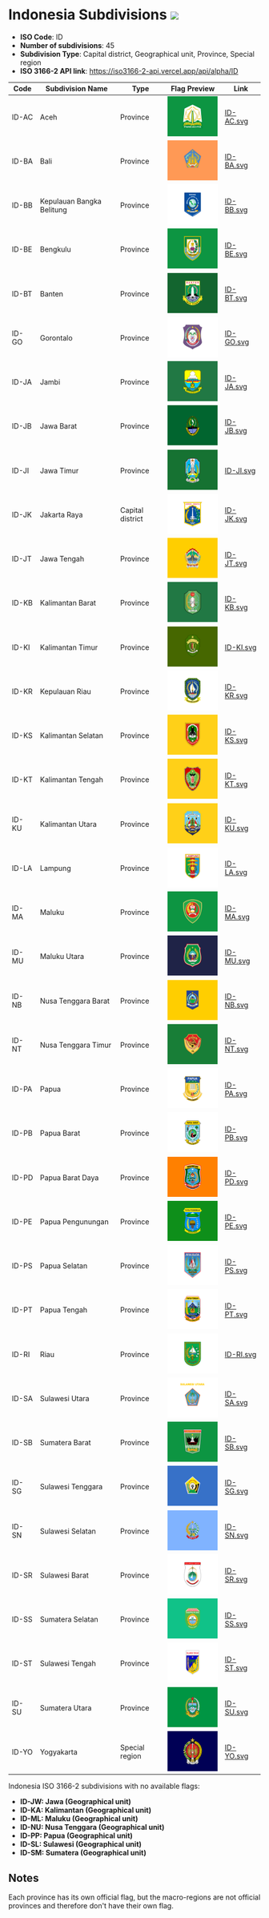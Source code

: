 # Indonesia Subdivisions ![](https://flagcdn.com/h40/id.png)

- **ISO Code**: ID
- **Number of subdivisions**: 45
- **Subdivision Type**: Capital district, Geographical unit, Province, Special region
- **ISO 3166-2 API link**: https://iso3166-2-api.vercel.app/api/alpha/ID

| Code  | Subdivision Name         | Type | Flag Preview | Link |
|-------|--------------------------|--------------| -------------- |----------|
| ID-AC | Aceh | Province | <img src='https://raw.githubusercontent.com/amckenna41/iso3166-flags/main/iso3166-2-flags/ID/ID-AC.svg' height='80'> | [ID-AC.svg](https://raw.githubusercontent.com/amckenna41/iso3166-flags/main/iso3166-2-flags/ID/ID-AC.svg) |
| ID-BA | Bali | Province | <img src='https://raw.githubusercontent.com/amckenna41/iso3166-flags/main/iso3166-2-flags/ID/ID-BA.svg' height='80'> | [ID-BA.svg](https://raw.githubusercontent.com/amckenna41/iso3166-flags/main/iso3166-2-flags/ID/ID-BA.svg) |
| ID-BB | Kepulauan Bangka Belitung | Province | <img src='https://raw.githubusercontent.com/amckenna41/iso3166-flags/main/iso3166-2-flags/ID/ID-BB.svg' height='80'> | [ID-BB.svg](https://raw.githubusercontent.com/amckenna41/iso3166-flags/main/iso3166-2-flags/ID/ID-BB.svg) |
| ID-BE | Bengkulu | Province | <img src='https://raw.githubusercontent.com/amckenna41/iso3166-flags/main/iso3166-2-flags/ID/ID-BE.svg' height='80'> | [ID-BE.svg](https://raw.githubusercontent.com/amckenna41/iso3166-flags/main/iso3166-2-flags/ID/ID-BE.svg) |
| ID-BT | Banten | Province | <img src='https://raw.githubusercontent.com/amckenna41/iso3166-flags/main/iso3166-2-flags/ID/ID-BT.svg' height='80'> | [ID-BT.svg](https://raw.githubusercontent.com/amckenna41/iso3166-flags/main/iso3166-2-flags/ID/ID-BT.svg) |
| ID-GO | Gorontalo | Province | <img src='https://raw.githubusercontent.com/amckenna41/iso3166-flags/main/iso3166-2-flags/ID/ID-GO.svg' height='80'> | [ID-GO.svg](https://raw.githubusercontent.com/amckenna41/iso3166-flags/main/iso3166-2-flags/ID/ID-GO.svg) |
| ID-JA | Jambi | Province | <img src='https://raw.githubusercontent.com/amckenna41/iso3166-flags/main/iso3166-2-flags/ID/ID-JA.svg' height='80'> | [ID-JA.svg](https://raw.githubusercontent.com/amckenna41/iso3166-flags/main/iso3166-2-flags/ID/ID-JA.svg) |
| ID-JB | Jawa Barat | Province | <img src='https://raw.githubusercontent.com/amckenna41/iso3166-flags/main/iso3166-2-flags/ID/ID-JB.svg' height='80'> | [ID-JB.svg](https://raw.githubusercontent.com/amckenna41/iso3166-flags/main/iso3166-2-flags/ID/ID-JB.svg) |
| ID-JI | Jawa Timur | Province | <img src='https://raw.githubusercontent.com/amckenna41/iso3166-flags/main/iso3166-2-flags/ID/ID-JI.svg' height='80'> | [ID-JI.svg](https://raw.githubusercontent.com/amckenna41/iso3166-flags/main/iso3166-2-flags/ID/ID-JI.svg) |
| ID-JK | Jakarta Raya | Capital district | <img src='https://raw.githubusercontent.com/amckenna41/iso3166-flags/main/iso3166-2-flags/ID/ID-JK.svg' height='80'> | [ID-JK.svg](https://raw.githubusercontent.com/amckenna41/iso3166-flags/main/iso3166-2-flags/ID/ID-JK.svg) |
| ID-JT | Jawa Tengah | Province | <img src='https://raw.githubusercontent.com/amckenna41/iso3166-flags/main/iso3166-2-flags/ID/ID-JT.svg' height='80'> | [ID-JT.svg](https://raw.githubusercontent.com/amckenna41/iso3166-flags/main/iso3166-2-flags/ID/ID-JT.svg) |
| ID-KB | Kalimantan Barat | Province | <img src='https://raw.githubusercontent.com/amckenna41/iso3166-flags/main/iso3166-2-flags/ID/ID-KB.svg' height='80'> | [ID-KB.svg](https://raw.githubusercontent.com/amckenna41/iso3166-flags/main/iso3166-2-flags/ID/ID-KB.svg) |
| ID-KI | Kalimantan Timur | Province | <img src='https://raw.githubusercontent.com/amckenna41/iso3166-flags/main/iso3166-2-flags/ID/ID-KI.svg' height='80'> | [ID-KI.svg](https://raw.githubusercontent.com/amckenna41/iso3166-flags/main/iso3166-2-flags/ID/ID-KI.svg) |
| ID-KR | Kepulauan Riau | Province | <img src='https://raw.githubusercontent.com/amckenna41/iso3166-flags/main/iso3166-2-flags/ID/ID-KR.svg' height='80'> | [ID-KR.svg](https://raw.githubusercontent.com/amckenna41/iso3166-flags/main/iso3166-2-flags/ID/ID-KR.svg) |
| ID-KS | Kalimantan Selatan | Province | <img src='https://raw.githubusercontent.com/amckenna41/iso3166-flags/main/iso3166-2-flags/ID/ID-KS.svg' height='80'> | [ID-KS.svg](https://raw.githubusercontent.com/amckenna41/iso3166-flags/main/iso3166-2-flags/ID/ID-KS.svg) |
| ID-KT | Kalimantan Tengah | Province | <img src='https://raw.githubusercontent.com/amckenna41/iso3166-flags/main/iso3166-2-flags/ID/ID-KT.svg' height='80'> | [ID-KT.svg](https://raw.githubusercontent.com/amckenna41/iso3166-flags/main/iso3166-2-flags/ID/ID-KT.svg) |
| ID-KU | Kalimantan Utara | Province | <img src='https://raw.githubusercontent.com/amckenna41/iso3166-flags/main/iso3166-2-flags/ID/ID-KU.svg' height='80'> | [ID-KU.svg](https://raw.githubusercontent.com/amckenna41/iso3166-flags/main/iso3166-2-flags/ID/ID-KU.svg) |
| ID-LA | Lampung | Province | <img src='https://raw.githubusercontent.com/amckenna41/iso3166-flags/main/iso3166-2-flags/ID/ID-LA.svg' height='80'> | [ID-LA.svg](https://raw.githubusercontent.com/amckenna41/iso3166-flags/main/iso3166-2-flags/ID/ID-LA.svg) |
| ID-MA | Maluku | Province | <img src='https://raw.githubusercontent.com/amckenna41/iso3166-flags/main/iso3166-2-flags/ID/ID-MA.svg' height='80'> | [ID-MA.svg](https://raw.githubusercontent.com/amckenna41/iso3166-flags/main/iso3166-2-flags/ID/ID-MA.svg) |
| ID-MU | Maluku Utara | Province | <img src='https://raw.githubusercontent.com/amckenna41/iso3166-flags/main/iso3166-2-flags/ID/ID-MU.svg' height='80'> | [ID-MU.svg](https://raw.githubusercontent.com/amckenna41/iso3166-flags/main/iso3166-2-flags/ID/ID-MU.svg) |
| ID-NB | Nusa Tenggara Barat | Province | <img src='https://raw.githubusercontent.com/amckenna41/iso3166-flags/main/iso3166-2-flags/ID/ID-NB.svg' height='80'> | [ID-NB.svg](https://raw.githubusercontent.com/amckenna41/iso3166-flags/main/iso3166-2-flags/ID/ID-NB.svg) |
| ID-NT | Nusa Tenggara Timur | Province | <img src='https://raw.githubusercontent.com/amckenna41/iso3166-flags/main/iso3166-2-flags/ID/ID-NT.svg' height='80'> | [ID-NT.svg](https://raw.githubusercontent.com/amckenna41/iso3166-flags/main/iso3166-2-flags/ID/ID-NT.svg) |
| ID-PA | Papua | Province | <img src='https://raw.githubusercontent.com/amckenna41/iso3166-flags/main/iso3166-2-flags/ID/ID-PA.svg' height='80'> | [ID-PA.svg](https://raw.githubusercontent.com/amckenna41/iso3166-flags/main/iso3166-2-flags/ID/ID-PA.svg) |
| ID-PB | Papua Barat | Province | <img src='https://raw.githubusercontent.com/amckenna41/iso3166-flags/main/iso3166-2-flags/ID/ID-PB.svg' height='80'> | [ID-PB.svg](https://raw.githubusercontent.com/amckenna41/iso3166-flags/main/iso3166-2-flags/ID/ID-PB.svg) |
| ID-PD | Papua Barat Daya | Province | <img src='https://raw.githubusercontent.com/amckenna41/iso3166-flags/main/iso3166-2-flags/ID/ID-PD.svg' height='80'> | [ID-PD.svg](https://raw.githubusercontent.com/amckenna41/iso3166-flags/main/iso3166-2-flags/ID/ID-PD.svg) |
| ID-PE | Papua Pengunungan | Province | <img src='https://raw.githubusercontent.com/amckenna41/iso3166-flags/main/iso3166-2-flags/ID/ID-PE.svg' height='80'> | [ID-PE.svg](https://raw.githubusercontent.com/amckenna41/iso3166-flags/main/iso3166-2-flags/ID/ID-PE.svg) |
| ID-PS | Papua Selatan | Province | <img src='https://raw.githubusercontent.com/amckenna41/iso3166-flags/main/iso3166-2-flags/ID/ID-PS.svg' height='80'> | [ID-PS.svg](https://raw.githubusercontent.com/amckenna41/iso3166-flags/main/iso3166-2-flags/ID/ID-PS.svg) |
| ID-PT | Papua Tengah | Province | <img src='https://raw.githubusercontent.com/amckenna41/iso3166-flags/main/iso3166-2-flags/ID/ID-PT.svg' height='80'> | [ID-PT.svg](https://raw.githubusercontent.com/amckenna41/iso3166-flags/main/iso3166-2-flags/ID/ID-PT.svg) |
| ID-RI | Riau | Province | <img src='https://raw.githubusercontent.com/amckenna41/iso3166-flags/main/iso3166-2-flags/ID/ID-RI.svg' height='80'> | [ID-RI.svg](https://raw.githubusercontent.com/amckenna41/iso3166-flags/main/iso3166-2-flags/ID/ID-RI.svg) |
| ID-SA | Sulawesi Utara | Province | <img src='https://raw.githubusercontent.com/amckenna41/iso3166-flags/main/iso3166-2-flags/ID/ID-SA.svg' height='80'> | [ID-SA.svg](https://raw.githubusercontent.com/amckenna41/iso3166-flags/main/iso3166-2-flags/ID/ID-SA.svg) |
| ID-SB | Sumatera Barat | Province | <img src='https://raw.githubusercontent.com/amckenna41/iso3166-flags/main/iso3166-2-flags/ID/ID-SB.svg' height='80'> | [ID-SB.svg](https://raw.githubusercontent.com/amckenna41/iso3166-flags/main/iso3166-2-flags/ID/ID-SB.svg) |
| ID-SG | Sulawesi Tenggara | Province | <img src='https://raw.githubusercontent.com/amckenna41/iso3166-flags/main/iso3166-2-flags/ID/ID-SG.svg' height='80'> | [ID-SG.svg](https://raw.githubusercontent.com/amckenna41/iso3166-flags/main/iso3166-2-flags/ID/ID-SG.svg) |
| ID-SN | Sulawesi Selatan | Province | <img src='https://raw.githubusercontent.com/amckenna41/iso3166-flags/main/iso3166-2-flags/ID/ID-SN.svg' height='80'> | [ID-SN.svg](https://raw.githubusercontent.com/amckenna41/iso3166-flags/main/iso3166-2-flags/ID/ID-SN.svg) |
| ID-SR | Sulawesi Barat | Province | <img src='https://raw.githubusercontent.com/amckenna41/iso3166-flags/main/iso3166-2-flags/ID/ID-SR.svg' height='80'> | [ID-SR.svg](https://raw.githubusercontent.com/amckenna41/iso3166-flags/main/iso3166-2-flags/ID/ID-SR.svg) |
| ID-SS | Sumatera Selatan | Province | <img src='https://raw.githubusercontent.com/amckenna41/iso3166-flags/main/iso3166-2-flags/ID/ID-SS.svg' height='80'> | [ID-SS.svg](https://raw.githubusercontent.com/amckenna41/iso3166-flags/main/iso3166-2-flags/ID/ID-SS.svg) |
| ID-ST | Sulawesi Tengah | Province | <img src='https://raw.githubusercontent.com/amckenna41/iso3166-flags/main/iso3166-2-flags/ID/ID-ST.svg' height='80'> | [ID-ST.svg](https://raw.githubusercontent.com/amckenna41/iso3166-flags/main/iso3166-2-flags/ID/ID-ST.svg) |
| ID-SU | Sumatera Utara | Province | <img src='https://raw.githubusercontent.com/amckenna41/iso3166-flags/main/iso3166-2-flags/ID/ID-SU.svg' height='80'> | [ID-SU.svg](https://raw.githubusercontent.com/amckenna41/iso3166-flags/main/iso3166-2-flags/ID/ID-SU.svg) |
| ID-YO | Yogyakarta | Special region | <img src='https://raw.githubusercontent.com/amckenna41/iso3166-flags/main/iso3166-2-flags/ID/ID-YO.svg' height='80'> | [ID-YO.svg](https://raw.githubusercontent.com/amckenna41/iso3166-flags/main/iso3166-2-flags/ID/ID-YO.svg) |

Indonesia ISO 3166-2 subdivisions with no available flags:

* **ID-JW: Jawa (Geographical unit)**
* **ID-KA: Kalimantan (Geographical unit)**
* **ID-ML: Maluku (Geographical unit)**
* **ID-NU: Nusa Tenggara (Geographical unit)**
* **ID-PP: Papua (Geographical unit)**
* **ID-SL: Sulawesi (Geographical unit)**
* **ID-SM: Sumatera (Geographical unit)**

## Notes
Each province has its own official flag, but the macro-regions are not official provinces and therefore don't have their own flag.